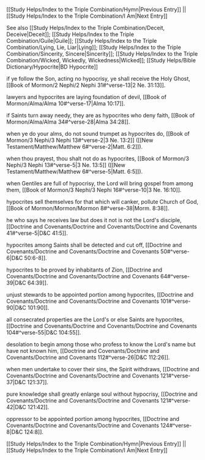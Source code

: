 [[Study Helps/Index to the Triple Combination/Hymn|Previous Entry]]  ||  [[Study Helps/Index to the Triple Combination/I Am|Next Entry]]

 See also [[Study Helps/Index to the Triple Combination/Deceit, Deceive|Deceit]]; [[Study Helps/Index to the Triple Combination/Guile|Guile]]; [[Study Helps/Index to the Triple Combination/Lying, Lie, Liar|Lying]]; [[Study Helps/Index to the Triple Combination/Sincerity, Sincere|Sincerity]]; [[Study Helps/Index to the Triple Combination/Wicked, Wickedly, Wickedness|Wicked]]; [[Study Helps/Bible Dictionary/Hypocrite|BD Hypocrite]]

 if ye follow the Son, acting no hypocrisy, ye shall receive the Holy Ghost, [[Book of Mormon/2 Nephi/2 Nephi 31#^verse-13|2 Ne. 31:13]].

 lawyers and hypocrites are laying foundation of devil, [[Book of Mormon/Alma/Alma 10#^verse-17|Alma 10:17]].

 if Saints turn away needy, they are as hypocrites who deny faith, [[Book of Mormon/Alma/Alma 34#^verse-28|Alma 34:28]].

 when ye do your alms, do not sound trumpet as hypocrites do, [[Book of Mormon/3 Nephi/3 Nephi 13#^verse-2|3 Ne. 13:2]] ([[New Testament/Matthew/Matthew 6#^verse-2|Matt. 6:2]]).

 when thou prayest, thou shalt not do as hypocrites, [[Book of Mormon/3 Nephi/3 Nephi 13#^verse-5|3 Ne. 13:5]] ([[New Testament/Matthew/Matthew 6#^verse-5|Matt. 6:5]]).

 when Gentiles are full of hypocrisy, the Lord will bring gospel from among them, [[Book of Mormon/3 Nephi/3 Nephi 16#^verse-10|3 Ne. 16:10]].

 hypocrites sell themselves for that which will canker, pollute Church of God, [[Book of Mormon/Mormon/Mormon 8#^verse-38|Morm. 8:38]].

 he who says he receives law but does it not is not the Lord's disciple, [[Doctrine and Covenants/Doctrine and Covenants/Doctrine and Covenants 41#^verse-5|D&C 41:5]].

 hypocrites among Saints shall be detected and cut off, [[Doctrine and Covenants/Doctrine and Covenants/Doctrine and Covenants 50#^verse-6|D&C 50:6-8]].

 hypocrites to be proved by inhabitants of Zion, [[Doctrine and Covenants/Doctrine and Covenants/Doctrine and Covenants 64#^verse-39|D&C 64:39]].

 unjust stewards to be appointed portion among hypocrites, [[Doctrine and Covenants/Doctrine and Covenants/Doctrine and Covenants 101#^verse-90|D&C 101:90]].

 all consecrated properties are the Lord's or else Saints are hypocrites, [[Doctrine and Covenants/Doctrine and Covenants/Doctrine and Covenants 104#^verse-55|D&C 104:55]].

 desolation to begin among those who profess to know the Lord's name but have not known him, [[Doctrine and Covenants/Doctrine and Covenants/Doctrine and Covenants 112#^verse-26|D&C 112:26]].

 when men undertake to cover their sins, the Spirit withdraws, [[Doctrine and Covenants/Doctrine and Covenants/Doctrine and Covenants 121#^verse-37|D&C 121:37]].

 pure knowledge shall greatly enlarge soul without hypocrisy, [[Doctrine and Covenants/Doctrine and Covenants/Doctrine and Covenants 121#^verse-42|D&C 121:42]].

 oppressor to be appointed portion among hypocrites, [[Doctrine and Covenants/Doctrine and Covenants/Doctrine and Covenants 124#^verse-8|D&C 124:8]].

[[Study Helps/Index to the Triple Combination/Hymn|Previous Entry]]  ||  [[Study Helps/Index to the Triple Combination/I Am|Next Entry]]